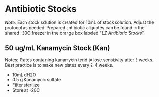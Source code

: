 # Antibiotic Stocks 
*Note:* Each stock solution is created for 10mL of stock solution. Adjust the protocol as needed. Prepared antibiotic aliquotes can be found in the shared -20C freezer in the orange box labeled "*LZ Antibiotic Stocks*" 

## 50 ug/mL Kanamycin Stock (Kan) 
Notes: Plates containing kanamycin tend to lose sensitivity after 2 weeks. Best practice is to make new plates every 2-4 weeks.  
- 10mL dH2O 
- 0.5 g Kanamycin sulfate 
- Filter sterilize 
- Store at -20C
